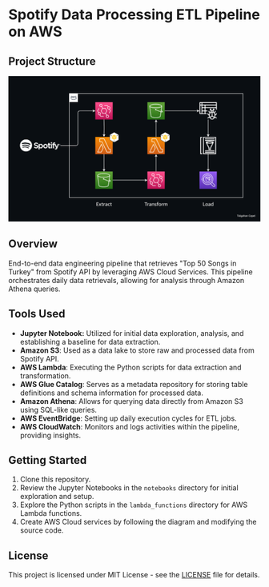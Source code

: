 # Spotify Data Processing ETL Pipeline on AWS


## Project Structure

<img src="screenshots/diagram.png" alt="Alt text" width="1400">

## Overview
End-to-end data engineering pipeline that retrieves "Top 50 Songs in Turkey" from Spotify API by leveraging AWS Cloud Services. This pipeline orchestrates daily data retrievals, allowing for analysis through Amazon Athena queries.

## Tools Used
- **Jupyter Notebook:** Utilized for initial data exploration, analysis, and establishing a baseline for data extraction.
- **Amazon S3**: Used as a data lake to store raw and processed data from Spotify API.
- **AWS Lambda**: Executing the Python scripts for data extraction and transformation.
- **AWS Glue Catalog**: Serves as a metadata repository for storing table definitions and schema information for processed data.
- **Amazon Athena**: Allows for querying data directly from Amazon S3 using SQL-like queries.
- **AWS EventBridge**: Setting up daily execution cycles for ETL jobs.
- **AWS CloudWatch**: Monitors and logs activities within the pipeline, providing insights.

## Getting Started
1. Clone this repository.
2. Review the Jupyter Notebooks in the `notebooks` directory for initial exploration and setup.
3. Explore the Python scripts in the `lambda_functions` directory for AWS Lambda functions.
4. Create AWS Cloud services by following the diagram and modifying the source code.

## License
This project is licensed under MIT License - see the [LICENSE](LICENSE) file for details.
